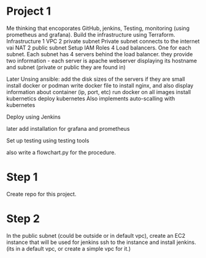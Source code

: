 # Project 1

Me thinking that encoporates GitHub, jenkins, Testing, monitoring (using prometheus and grafana).
Build the infrastructure using Terraform.
Infrastructure
1 VPC
2 private subnet
Private subnet connects to the internet vai NAT
2 public subnet
Setup IAM Roles
4 Load balancers. One for each subnet.
Each subnet has 4 servers behind the load balancer.
they provide two information
    - each server is apache webserver displaying its hostname and subnet (private or public they are found in)

Later 
Unsing ansible:
add the disk sizes of the servers if they are small
install docker or podman
write docker file to install nginx, and also display information about container (ip, port, etc)
run docker on all images
install kubernetics
deploy kubernetes
Also implements auto-scalling with kubernetes

Deploy using Jenkins

later add installation for grafana and prometheus 

Set up testing using testing tools

also write a flowchart.py for the procedure.


# Step 1
Create repo for this project.


# Step 2
In the public subnet (could be outside or in default vpc), create an EC2 instance that will be used for jenkins
ssh to the instance and install jenkins. (its in a default vpc, or create a simple vpc for it.)

